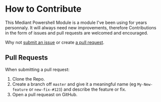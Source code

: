 # How to Contribute

This Mediant Powershell Module is a module I've been using for years personnaly. It will always need new improvements, therefore Contributions in the form of issues and pull requests are welcomed and encouraged.


Why not [submit an issue](https://github.com/shanehoey/mediant/issues/new) or create [a pull request](https://github.com/shanehoey/mediant/pulls).


## Pull Requests

When submitting a pull request: 

1. Clone the Repo.
2. Create a branch off `master` and give it a meaningful name (eg `My-New-feature` or `new-fix-#123`) and describe the feature or fix. 
3. Open a pull requeast on GitHub.
